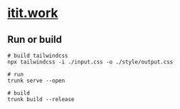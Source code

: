 # [itit.work](https://itit.work/)

## Run or build
```
# build tailwindcss
npx tailwindcss -i ./input.css -o ./style/output.css

# run
trunk serve --open

# build
trunk build --release
```
